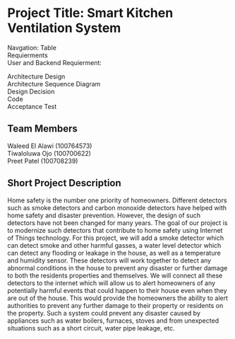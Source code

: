 # Project Title: Smart Kitchen Ventilation System

Navgation: Table<br>
Requierments<br>
User and Backend Requierment:<br>

Architecture Design<br>
Architecture Sequence Diagram<br>
Design Decision<br>
Code<br>
Acceptance Test<br>


## Team Members 
Waleed El Alawi (100764573)<br> 
Tiwaloluwa Ojo  (100700622)<br>
Preet Patel (100708239) <br>

## Short Project Description
Home safety is the number one priority of homeowners. Different detectors such as smoke detectors and carbon monoxide detectors have helped with home safety and disaster prevention. However, the design of such detectors have not been changed for many years. The goal of our project is to modernize such detectors that contribute to home safety using Internet of Things technology. For this project, we will add a smoke detector which can detect smoke and other harmful gasses, a water level detector which can detect any flooding or leakage in the house, as well as a temperature and humidity sensor. These detectors will work together to detect any abnormal conditions in the house to prevent any disaster or further damage to both the residents properties and themselves. We will connect all these detectors to the internet which will allow us to alert homeowners of any potentially harmful events that could happen to their house even when they are out of the house. This would provide the homeowners the ability to alert authorities to prevent any further damage to their property or residents on the property. Such a system could prevent any disaster caused by appliances such as water boilers, furnaces, stoves and from unexpected situations such as a short circuit, water pipe leakage, etc.
